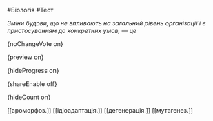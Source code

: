 #Біологія #Тест

*Зміни будови, що не впливають на загальний рівень організації і є пристосуванням до конкретних умов, — це*

{noChangeVote on}

{preview on}

{hideProgress on}

{shareEnable off}

{hideCount on}

[[ароморфоз.]]
[[ідіоадаптація.]]
[[дегенерація.]]
[[мутагенез.]]
